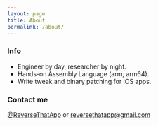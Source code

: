 ```yaml
---
layout: page
title: About
permalink: /about/
---
```



### Info
- Engineer by day, researcher by night.
- Hands-on Assembly Language (arm, arm64).
- Write tweak and binary patching for iOS apps.

### Contact me
[@ReverseThatApp](https://twitter.com/ReverseThatApp) or [reversethatapp@gmail.com](reversethatapp@gmail.com)